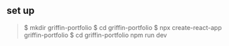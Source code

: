 ## set up

> $ mkdir griffin-portfolio 
> $ cd griffin-portfolio 
> $ npx create-react-app griffin-portfolio 
> $ cd griffin-portfolio npm run dev


